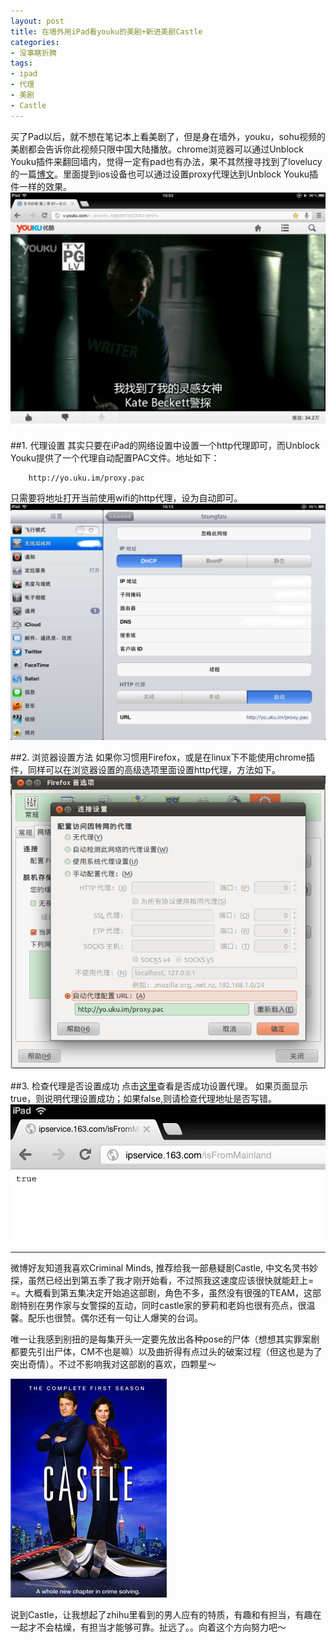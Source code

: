 ```yaml
---
layout: post
title: 在墙外用iPad看youku的美剧+新进美剧Castle
categories:
- 没事瞎折腾
tags:
- ipad
- 代理
- 美剧
- Castle
---
```


买了Pad以后，就不想在笔记本上看美剧了，但是身在墙外，youku，sohu视频的美剧都会告诉你此视频只限中国大陆播放。chrome浏览器可以通过Unblock Youku插件来翻回墙内，觉得一定有pad也有办法，果不其然搜寻找到了lovelucy的一篇[博文](http://www.lovelucy.info/unblock-youku-on-ipad.html/comment-page-1#comment-1118)。里面提到ios设备也可以通过设置proxy代理达到Unblock Youku插件一样的效果。
![](/media/files/2013/01/11/tv.png)

##1. 代理设置
其实只要在iPad的网络设置中设置一个http代理即可，而Unblock Youku提供了一个代理自动配置PAC文件。地址如下：

		http://yo.uku.im/proxy.pac

只需要将地址打开当前使用wifi的http代理，设为自动即可。
![](/media/files/2013/01/11/set.png)

##2. 浏览器设置方法
如果你习惯用Firefox，或是在linux下不能使用chrome插件，同样可以在浏览器设置的高级选项里面设置http代理，方法如下。
![](/media/files/2013/01/11/firefox-proxy.png)

##3. 检查代理是否设置成功
点击[这里](http://ipservice.163.com/isFromMainland)查看是否成功设置代理。
如果页面显示true，则说明代理设置成功；如果false,则请检查代理地址是否写错。
![](/media/files/2013/01/11/check.png)


---
微博好友知道我喜欢Criminal Minds, 推荐给我一部悬疑剧Castle, 中文名灵书妙探，虽然已经出到第五季了我才刚开始看，不过照我这速度应该很快就能赶上= =。大概看到第五集决定开始追这部剧，角色不多，虽然没有很强的TEAM，这部剧特别在男作家与女警探的互动，同时castle家的萝莉和老妈也很有亮点，很温馨。配乐也很赞。偶尔还有一句让人爆笑的台词。

唯一让我感到别扭的是每集开头一定要先放出各种pose的尸体（想想其实罪案剧都要先引出尸体，CM不也是嘛）以及曲折得有点过头的破案过程（但这也是为了突出奇情）。不过不影响我对这部剧的喜欢，四颗星～

![](/media/files/2013/01/11/castle.jpg)

说到Castle，让我想起了zhihu里看到的男人应有的特质，有趣和有担当，有趣在一起才不会枯燥，有担当才能够可靠。扯远了。。向着这个方向努力吧～







